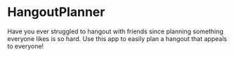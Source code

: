 # HangoutPlanner
Have you ever struggled to hangout with friends since planning something everyone likes is so hard. Use this app to easily plan a hangout that appeals to everyone!
